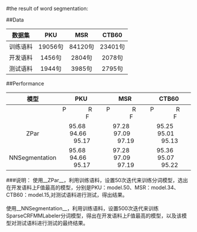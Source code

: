 #the result of word segmentation:

##Data

|数据集|PKU|MSR|CTB60|
|---|:---:|:---:|:---:|
|训练语料|19056句|84120句|23401句|
|开发语料|1456句|2804句|2078句|
|测试语料|1944句|3985句|2795句|


##Performance

|模型|PKU|MSR|CTB60|
|:---:|:---:|:---:|:---:|
||P&#160; &#160; &#160; &#160;&#160; &#160; &#160; &#160;R&#160; &#160; &#160; &#160;&#160; &#160; &#160; &#160;F|P&#160; &#160; &#160; &#160;&#160; &#160; &#160; &#160;R&#160; &#160; &#160; &#160;&#160; &#160; &#160; &#160;F|P&#160; &#160; &#160; &#160;&#160; &#160; &#160; &#160;R&#160; &#160; &#160; &#160;&#160; &#160; &#160; &#160;F|
|ZPar|95.68&#160; &#160; &#160; &#160;94.66&#160; &#160; &#160; &#160;95.17|97.28&#160; &#160; &#160; &#160;97.09&#160; &#160; &#160; &#160;97.19|95.25&#160; &#160; &#160; &#160;95.01&#160; &#160; &#160; &#160;95.13|
|NNSegmentation|95.68&#160; &#160; &#160; &#160;94.66&#160; &#160; &#160; &#160;95.17|97.28&#160; &#160; &#160; &#160;97.09&#160; &#160; &#160; &#160;97.19|95.36&#160; &#160; &#160; &#160;95.07&#160; &#160; &#160; &#160;95.22|

###说明：
使用__ZPar__，利用训练语料，设置50次迭代来训练分词模型，选出在开发语料上F值最高的模型，分别是PKU：model.50、MSR：model.34、CTB60：model.15,对测试语料进行测试，得出结果。<br><br>
使用__NNSegmentation__，利用训练语料，设置500次迭代来训练SparseCRFMMLabeler分词模型，得出在开发语料上F值最高的模型，以及该模型对测试语料进行测试的最终结果。

